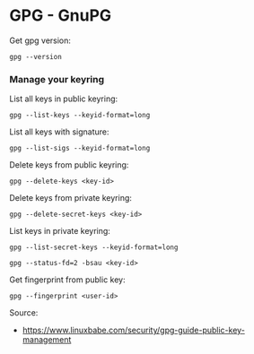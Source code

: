 # GPG - GnuPG

Get gpg version:
```shell
gpg --version
```

### Manage your keyring

List all keys in public keyring:
```shell
gpg --list-keys --keyid-format=long
```

List all keys with signature:
```shell
gpg --list-sigs --keyid-format=long
```

Delete keys from public keyring:
```shell
gpg --delete-keys <key-id>
```

Delete keys from private keyring:
```shell
gpg --delete-secret-keys <key-id>
```

List keys in private keyring:
```shell
gpg --list-secret-keys --keyid-format=long
```

```shell
gpg --status-fd=2 -bsau <key-id>
```

Get fingerprint from public key:
```shell
gpg --fingerprint <user-id>
```

Source:

- https://www.linuxbabe.com/security/gpg-guide-public-key-management
